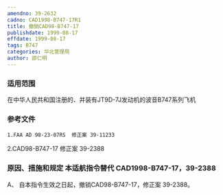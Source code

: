 ```yaml
---
amendno: 39-2632
cadno: CAD1998-B747-17R1
title: 撤销CAD98-B747-17
publishdate: 1999-08-17
effdate: 1999-08-17
tags: B747
categories: 华北管理局
author: 邵仁明
---
```


### 适用范围 
在中华人民共和国注册的、并装有JT9D-7J发动机的波音B747系列飞机

<!--more-->
### 参考文件
    1.FAA AD 98-23-07RS  修正案 39-11233 
2.CAD98-B747-17 修正案 39-2388

### 原因、措施和规定 本适航指令替代 CAD1998-B747-17，39-2388 
A、 自本指令生效之日起，撤销CAD98-B747-17，修正案 39-2388。
